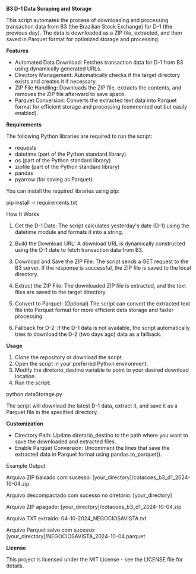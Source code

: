**B3 D-1 Data Scraping and Storage**

This script automates the process of downloading and processing transaction data from B3 (the Brazilian Stock Exchange) for D-1 (the previous day). The data is downloaded as a ZIP file, extracted, and then saved in Parquet format for optimized storage and processing.

**Features**

- Automated Data Download: Fetches transaction data for D-1 from B3 using dynamically generated URLs.
- Directory Management: Automatically checks if the target directory exists and creates it if necessary.
- ZIP File Handling: Downloads the ZIP file, extracts the contents, and removes the ZIP file afterward to save space.
- Parquet Conversion: Converts the extracted text data into Parquet format for efficient storage and processing (commented out but easily enabled).

**Requirements**

The following Python libraries are required to run the script:
- requests
- datetime (part of the Python standard library)
- os (part of the Python standard library)
- zipfile (part of the Python standard library)
- pandas
- pyarrow (for saving as Parquet)

You can install the required libraries using pip:

pip install -r requirements.txt

How It Works

1. Get the D-1 Date: The script calculates yesterday's date (D-1) using the datetime module and formats it into a string.
   
2. Build the Download URL: A download URL is dynamically constructed using the D-1 date to fetch transaction data from B3.

3. Download and Save the ZIP File: The script sends a GET request to the B3 server. If the response is successful, the ZIP file is saved to the local directory.

4. Extract the ZIP File: The downloaded ZIP file is extracted, and the text files are saved to the target directory.

5. Convert to Parquet: (Optional) The script can convert the extracted text file into Parquet format for more efficient data storage and faster processing.

6. Fallback for D-2: If the D-1 data is not available, the script automatically tries to download the D-2 (two days ago) data as a fallback.

**Usage**

1. Clone the repository or download the script.
2. Open the script in your preferred Python environment.
3. Modify the diretorio_destino variable to point to your desired download location.
4. Run the script:

python dataStorage.py

The script will download the latest D-1 data, extract it, and save it as a Parquet file in the specified directory.

**Customization**

- Directory Path: Update diretorio_destino to the path where you want to save the downloaded and extracted files.
- Enable Parquet Conversion: Uncomment the lines that save the extracted data in Parquet format using pandas.to_parquet().

Example Output

Arquivo ZIP baixado com sucesso: [your_directory]/cotacoes_b3_d1_2024-10-04.zip

Arquivo descompactado com sucesso no diretório: [your_directory]

Arquivo ZIP apagado: [your_directory]/cotacoes_b3_d1_2024-10-04.zip

Arquivo TXT extraído: 04-10-2024_NEGOCIOSAVISTA.txt

Arquivo Parquet salvo com sucesso: [your_directory]/NEGOCIOSAVISTA_2024-10-04.parquet

**License**

This project is licensed under the MIT License - see the LICENSE file for details.
